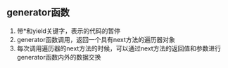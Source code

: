 ## generator函数

1. 带*和yield关键字，表示的代码的暂停
2. generator函数调用，返回一个具有next方法的遍历器对象
3. 每次调用遍历器的next方法的时候，可以通过next方法的返回值和参数进行generator函数内外的数据交换